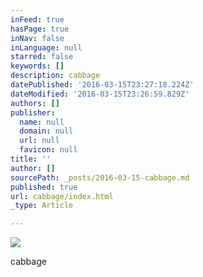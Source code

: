```yaml
---
inFeed: true
hasPage: true
inNav: false
inLanguage: null
starred: false
keywords: []
description: cabbage
datePublished: '2016-03-15T23:27:18.224Z'
dateModified: '2016-03-15T23:26:59.829Z'
authors: []
publisher:
  name: null
  domain: null
  url: null
  favicon: null
title: ''
author: []
sourcePath: _posts/2016-03-15-cabbage.md
published: true
url: cabbage/index.html
_type: Article

---
```

![](https://the-grid-user-content.s3-us-west-2.amazonaws.com/a175fbd8-8196-420a-a982-5a985c294014.jpg)

cabbage